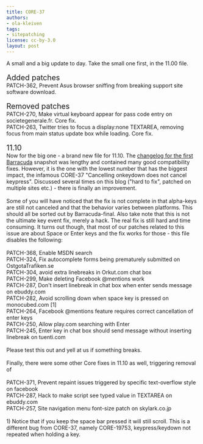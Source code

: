 ```yaml
---
title: CORE-37
authors:
- ola-kleiven
tags:
- sitepatching
license: cc-by-3.0
layout: post
---
```

A small and a big update to day. Take the small one first, in the 11.00 file.<br/><br/><span style="font-size: 140%">Added patches</span><br/>PATCH-362, Prevent Asus browser sniffing from breaking support site software download.<br/><br/><span style="font-size: 140%">Removed patches</span><br/>PATCH-270, Make virtual keyboard appear for pass code entry on societegenerale.fr. Core fix.<br/>PATCH-263, Twitter tries to focus a display:none TEXTAREA, removing focus from main status update box while loading. Core fix.<br/><br/><span style="font-size: 140%">11.10</span><br/>Now for the big one - a brand new file for 11.10. The <a href="http://my.opera.com/desktopteam/blog/2011/02/17/a-first-glimpse-at-barracuda" target="_blank">changelog for the first Barracuda</a> snapshot was lengthy and contained many good compatibility fixes. However, it is the one with the lowest number that has the biggest impact, the infamous CORE-37 &quot;Cancelling onkeydown does not cancel keypress&quot;. Discussed several times on this blog (&quot;hard to fix&quot;, patched on multiple sites etc.) - there is finally an improvement.<br/><br/>Some of you will have noticed that the fix is not complete in that alpha-keys are still not canceled and that the behavior varies between platforms. This should all be sorted out by Barracuda-final. Also take note that this is not the ultimate key event fix, merely a hack. The real fix is still hard and time consuming. It turns out though, that most of our patches related to this issue are about Space or Enter keys and the fix works for those - this file disables the following:<br/><br/>PATCH-368, Enable MSDN search<br/>PATCH-324, Fix autocomplete forms being prematurely submitted on OstgotaTrafiken.se<br/>PATCH-304, avoid extra linebreaks in Orkut.com chat box<br/>PATCH-299, Make deleting Facebook @mentions work<br/>PATCH-287, Don&#39;t insert linebreak in chat box when enter sends message on ebuddy.com<br/>PATCH-282, Avoid scrolling down when space key is pressed on monocubed.com [1]<br/>PATCH-264, Facebook @mentions feature requires correct cancellation of enter keys<br/>PATCH-250, Allow play.com searching with Enter<br/>PATCH-245, Enter key in chat box should send message without inserting linebreak on tuenti.com<br/><br/>Please test this out and yell at us if something breaks.<br/><br/>Finally, there were some other Core fixes in 11.10 as well, triggering removal of<br/><br/>PATCH-371, Prevent repaint issues triggered by specific text-overflow style on facebook<br/>PATCH-287, Hack to make script see typed value in TEXTAREA on ebuddy.com<br/>PATCH-257, Site navigation menu font-size patch on skylark.co.jp<br/><br/>1) Notice that if you keep the space bar pressed it will still scroll. This is a different bug from CORE-37, namely CORE-19753, keypress/keydown not repeated when holding a key.
